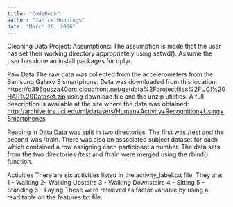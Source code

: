 ```yaml
---
title: "CodeBook"
author: "Janice Hunnings"
date: "March 26, 2016"
---
```


Cleaning Data Project:
Assumptions:
The assumption is made that the user has set their working directory appropriately using setwd().
Assume the user has done an install.packages for dplyr.

Raw Data
The raw data was collected from the accelerometers from the Samsung Galaxy S smartphone. Data was downloaded from this location:
https://d396qusza40orc.cloudfront.net/getdata%2Fprojectfiles%2FUCI%20HAR%20Dataset.zip
using download.file and the unzip utilities.
A full description is available at the site where the data was obtained:
http://archive.ics.uci.edu/ml/datasets/Human+Activity+Recognition+Using+Smartphones 

Reading in Data
Data was split in two directories.  The first was /test and the second was /train.  There was also an associated subject dataset for each which contained a row assigning each participant a number.
The data sets from the two directories /test and /train were merged using the rbind() function.  

Activities
There are six activities listed in the activity_label.txt file.  They are:
1 - Walking
2- Walking Upstairs
3 - Walking Downstairs
4 - Sitting
5 - Standing
6 - Laying
These were retrieved as factor variable by using a read.table on the features.txt file.
